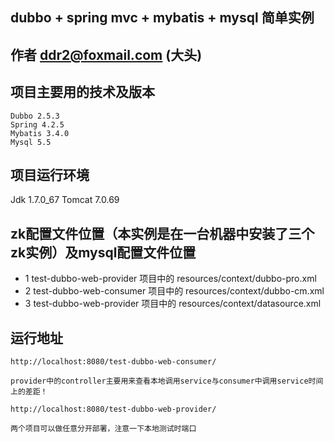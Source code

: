 
## dubbo + spring mvc + mybatis + mysql 简单实例


## 作者 ddr2@foxmail.com   (大头)

## 项目主要用的技术及版本
	Dubbo 2.5.3
	Spring 4.2.5
	Mybatis 3.4.0
	Mysql 5.5
	
## 项目运行环境

Jdk 1.7.0_67 
Tomcat 7.0.69 


## zk配置文件位置（本实例是在一台机器中安装了三个zk实例）及mysql配置文件位置

+ 1 test-dubbo-web-provider 项目中的 resources/context/dubbo-pro.xml 
+ 2 test-dubbo-web-consumer 项目中的 resources/context/dubbo-cm.xml
+ 3 test-dubbo-web-provider 项目中的 resources/context/datasource.xml



## 运行地址

	http://localhost:8080/test-dubbo-web-consumer/
	
	provider中的controller主要用来查看本地调用service与consumer中调用service时间上的差距！

	http://localhost:8080/test-dubbo-web-provider/
	
	两个项目可以做任意分开部署，注意一下本地测试时端口
	






